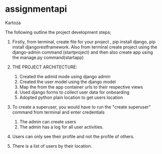 # assignmentapi
Kartoza

The following outline the project development steps;

1. Firstly, from terminal, create file for your project , pip install django, pip install djangorestframework.
   Also from terminal create project using the django-admin command (startproject) and then also create app using the manage.py command(startapp)

2. THE PROJECT ARCHITECTURE:
    1. Created the admid mode using django admin
    2. Created the user model using the django model
    3. Map the from the app container urls to their respective views
    4. Used django forms to collect user data for onboarding
    5. Adopted python plain location to get users location

3. To create a superuser, you would have to run the "create superuser" command from terminal and enter credentials
   1. The admin can create users
   2. The admin has a log for all user activities.
   
4. Users can only see their profile and not the profile of others.
5. There is a list of users by their location.

